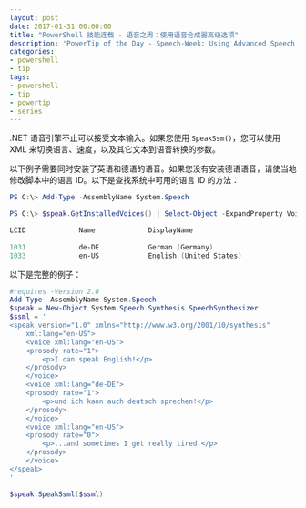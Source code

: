 ```yaml
---
layout: post
date: 2017-01-31 00:00:00
title: "PowerShell 技能连载 - 语音之周：使用语音合成器高级选项"
description: 'PowerTip of the Day - Speech-Week: Using Advanced Speech Synthesizer Options Synthesizer'
categories:
- powershell
- tip
tags:
- powershell
- tip
- powertip
- series
---
```

.NET 语音引擎不止可以接受文本输入。如果您使用 `SpeakSsm()`，您可以使用 XML 来切换语言、速度，以及其它文本到语音转换的参数。

以下例子需要同时安装了英语和德语的语音。如果您没有安装德语语音，请使当地修改脚本中的语言 ID。以下是查找系统中可用的语言 ID 的方法：

```powershell
PS C:\> Add-Type -AssemblyName System.Speech

PS C:\> $speak.GetInstalledVoices() | Select-Object -ExpandProperty VoiceInfo | Select-Object -ExpandProperty Culture | Sort-Object -Unique

LCID             Name             DisplayName
----             ----             -----------
1031             de-DE            German (Germany)
1033             en-US            English (United States)
```

以下是完整的例子：

```powershell
#requires -Version 2.0
Add-Type -AssemblyName System.Speech
$speak = New-Object System.Speech.Synthesis.SpeechSynthesizer
$ssml = '
<speak version="1.0" xmlns="http://www.w3.org/2001/10/synthesis"
    xml:lang="en-US">
    <voice xml:lang="en-US">
    <prosody rate="1">
        <p>I can speak English!</p>
    </prosody>
    </voice>
    <voice xml:lang="de-DE">
    <prosody rate="1">
        <p>und ich kann auch deutsch sprechen!</p>
    </prosody>
    </voice>
    <voice xml:lang="en-US">
    <prosody rate="0">
        <p>...and sometimes I get really tired.</p>
    </prosody>
    </voice>
</speak>
'

$speak.SpeakSsml($ssml)
```

<!--本文国际来源：[Speech-Week: Using Advanced Speech Synthesizer Options Synthesizer](http://community.idera.com/powershell/powertips/b/tips/posts/speech-week-using-advanced-speech-synthesizer-options-synthesizer)-->
